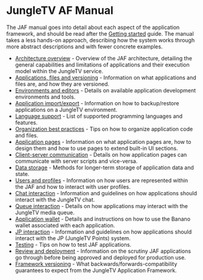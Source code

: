 # JungleTV AF Manual

The JAF manual goes into detail about each aspect of the application framework, and should be read after the [Getting started](/getting-started/) guide.
The manual takes a less hands-on approach, describing how the system works through more abstract descriptions and with fewer concrete examples.

<!--  keep this in sync with _sidebar.md -->

- [Architecture overview](/manual/architecture.md) - Overview of the JAF architecture, detailing the general capabilities and limitations of applications and their execution model within the JungleTV service.
- [Applications, files and versioning](/manual/applications_and_files.md) - Information on what applications and files are, and how they are versioned.
- [Environments and editors](/manual/environments_editors.md) - Details on available application development environments and tools.
- [Application import/export](/manual/import_export.md) - Information on how to backup/restore applications on a JungleTV environment.
- [Language support](/manual/languages.md) - List of supported programming languages and features.
- [Organization best practices](/manual/organization.md) - Tips on how to organize application code and files.
- [Application pages](/manual/pages.md) - Information on what application pages are, how to design them and how to use pages to extend built-in UI sections.
- [Client-server communication](/manual/rpc.md) - Details on how application pages can communicate with server scripts and vice-versa.
- [Data storage](/manual/storage.md) - Methods for longer-term storage of application data and state.
- [Users and profiles](/manual/users_profiles.md) - Information on how users are represented within the JAF and how to interact with user profiles.
- [Chat interaction](/manual/chat.md) - Information and guidelines on how applications should interact with the JungleTV chat.
- [Queue interaction](/manual/queue.md) - Details on how applications may interact with the JungleTV media queue.
- [Application wallet](/manual/wallet.md) - Details and instructions on how to use the Banano wallet associated with each application.
- [JP interaction](/manual/jp.md) - Information and guidelines on how applications should interact with the JP (JungleTV Points) system.
- [Testing](/manual/testing.md) - Tips on how to test JAF applications.
- [Review and deployment](/manual/review_deployment.md) - Information on the scrutiny JAF applications go through before being approved and deployed for production use.
- [Framework versioning](/manual/framework_versioning.md) - What backwards/forwards-compatibility guarantees to expect from the JungleTV Application Framework.